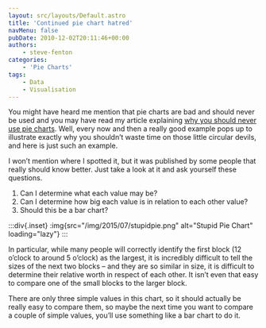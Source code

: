 ```yaml
---
layout: src/layouts/Default.astro
title: 'Continued pie chart hatred'
navMenu: false
pubDate: 2010-12-02T20:11:46+00:00
authors:
    - steve-fenton
categories:
    - 'Pie Charts'
tags:
    - Data
    - Visualisation
---
```


You might have heard me mention that pie charts are bad and should never be used and you may have read my article explaining [why you should never use pie charts](/blog/2009/04/pie-charts-are-bad/). Well, every now and then a really good example pops up to illustrate exactly why you shouldn’t waste time on those little circular devils, and here is just such an example.

I won’t mention where I spotted it, but it was published by some people that really should know better. Just take a look at it and ask yourself these questions.

1. Can I determine what each value may be?
2. Can I determine how big each value is in relation to each other value?
3. Should this be a bar chart?

:::div{.inset}
:img{src="/img/2015/07/stupidpie.png" alt="Stupid Pie Chart" loading="lazy"}
:::

In particular, while many people will correctly identify the first block (12 o’clock to around 5 o’clock) as the largest, it is incredibly difficult to tell the sizes of the next two blocks – and they are so similar in size, it is difficult to determine their relative worth in respect of each other. It isn’t even that easy to compare one of the small blocks to the larger block.

There are only three simple values in this chart, so it should actually be really easy to compare them, so maybe the next time you want to compare a couple of simple values, you’ll use something like a bar chart to do it.
